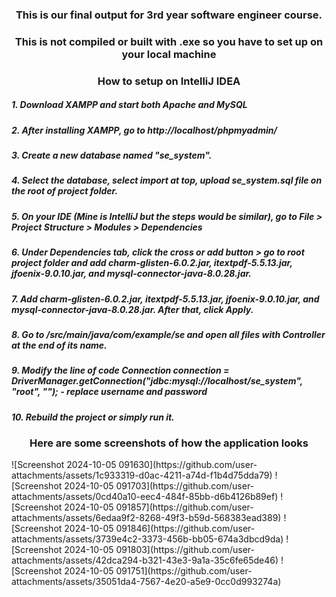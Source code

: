 <h3 align="center"> This is our final output for 3rd year software engineer course. </h3>

<h3 align="center"> This is not compiled or built with .exe so you have to set up on your local machine </h3>

<h3 align="center"> How to setup on IntelliJ IDEA </h3>
<h5> 1. Download XAMPP and start both Apache and MySQL </h5>
<h5> 2. After installing XAMPP, go to http://localhost/phpmyadmin/ </h5>
<h5> 3. Create a new database named "se_system". </h5>
<h5> 4. Select the database, select import at top, upload se_system.sql file on the root of project folder.  </h5>
<h5> 5. On your IDE (Mine is IntelliJ but the steps would be similar), go to File >  Project Structure >  Modules > Dependencies </h5>
<h5> 6. Under Dependencies tab, click the cross or add button > go to root project folder and add charm-glisten-6.0.2.jar, itextpdf-5.5.13.jar, jfoenix-9.0.10.jar, and mysql-connector-java-8.0.28.jar.  </h5>
<h5> 7. Add charm-glisten-6.0.2.jar, itextpdf-5.5.13.jar, jfoenix-9.0.10.jar, and mysql-connector-java-8.0.28.jar. After that, click Apply. </h5>
<h5> 8. Go to /src/main/java/com/example/se and open all files with Controller at the end of its name.   </h5>
<h5> 9. Modify the line of code Connection connection = DriverManager.getConnection("jdbc:mysql://localhost/se_system", "root", ""); - replace username and password</h5>
<h5> 10. Rebuild the project or simply run it. </h5>


<h3 align="center"> Here are some screenshots of how the application looks </h3>
![Screenshot 2024-10-05 091630](https://github.com/user-attachments/assets/1c933319-d0ac-4211-a74d-f1b4d75dda79)
![Screenshot 2024-10-05 091703](https://github.com/user-attachments/assets/0cd40a10-eec4-484f-85bb-d6b4126b89ef)
![Screenshot 2024-10-05 091857](https://github.com/user-attachments/assets/6edaa9f2-8268-49f3-b59d-568383ead389)
![Screenshot 2024-10-05 091846](https://github.com/user-attachments/assets/3739e4c2-3373-456b-bb05-674a3dbcd9da)
![Screenshot 2024-10-05 091803](https://github.com/user-attachments/assets/42dca294-b321-43e3-9a1a-35c6fe65de46)
![Screenshot 2024-10-05 091751](https://github.com/user-attachments/assets/35051da4-7567-4e20-a5e9-0cc0d993274a)
